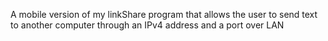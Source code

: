 A mobile version of my linkShare program that allows the user to send text to another computer through an IPv4 address and a port over LAN
